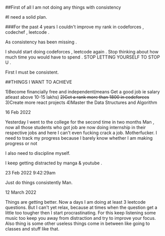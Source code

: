 ##First of all I am not doing any things with consistency 

#I need a solid plan.

###For the past 4 years I couldn't improve my rank in codeforces , codechef , leetcode .

As consistency has been missing .

I should start doing codeforces ,  leetcode again .
Stop thinking about how much time you would have to spend .
STOP LETTING YOURSELF TO STOP U .

First I must be consistent.

##THINGS I WANT TO ACHIEVE

1)Become financially free and independent(means Get a good job ie salary atleast above 10-15 lakhs)
~~2)Get a rank more than 1800 in codeforces~~
3)Create more react projects
4)Master the Data Structures and Algorithm

16 Feb 2022

Yesterday I went to the college for the second time in two months
Man , now all those students who got job are now doing internship in their respective jobs and here I can't even fucking crack a job.
Motherfucker.
I need to track my progress because I barely know whether I am making progress or not
  
I also need to discipline myself.

I keep getting distracted by manga & youtube .

23 Feb 2022 9:42:29am 

Just do things consistently Man.

12 March 2022

Things are getting better. Now a days I am doing at least 3 leetcode questions. But I can't yet relax, because at times when the question get a little too tougher then I start procrastinating.
For this keep listening some music too keep you away from distraction and try to improve your focus. 
Also thing is some other useless things come in between like going to classes and stuff like that. 